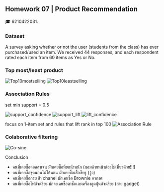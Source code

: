 ## Homework 07 | Product Recommendation
:mortar_board: 6210422031. 

### Dataset

A survey asking whether or not the user (students from the class) has ever purchased/used an item. We received 44 responses, and each respondent rated each item from 60 items as Yes or No.

### Top most/least product

![Top10mostselling](https://user-images.githubusercontent.com/77830438/121325732-0c820380-c93c-11eb-9488-0d609c76373e.png)  ![Top10leastselling](https://user-images.githubusercontent.com/77830438/121325769-16a40200-c93c-11eb-8a7d-c941c17c7fae.png)


### Association Rules
set min support = 0.5

![support_confidence](https://user-images.githubusercontent.com/77830438/121326218-8b773c00-c93c-11eb-932b-82290ff5a36a.png)
![support_lift](https://user-images.githubusercontent.com/77830438/121326267-9762fe00-c93c-11eb-8acf-acea08352cac.png)
![lift_confidence](https://user-images.githubusercontent.com/77830438/121326283-9c27b200-c93c-11eb-9c30-ea7d9c06a74b.png)


focus on 1-item set and rules that lift rank in top 100
![Association Rule](https://user-images.githubusercontent.com/77830438/121325985-4d7a1800-c93c-11eb-9ed1-b41c7089c808.png)

### Colaborative filtering 

![Co-sine](https://user-images.githubusercontent.com/77830438/121326791-11938280-c93d-11eb-849e-f961bf533a62.png)

Conclusion
- คนที่เคยซื้อคอลลาเจน มักเคยซื้อที่ยกน้ำหนัก (ผอมด้วยหน้าต้องไม่เหี่ยวด้วย!!!)
- คนที่เคยซื้อชุดนอนไม่ได้นอน มักเคยซื้อเสื้อซีทรู (วู้ว)
- คนที่เคยซื้อกระเป๋า chanel มักเคยซื้อ Brownie อวกาศ 
- คนที่เคยซื้อไฟอัจฉริยะ มักจะเคยซื้อตาชั่งและเครื่องดูดฝุ่นอัจฉริยะ (สาย gadget)
